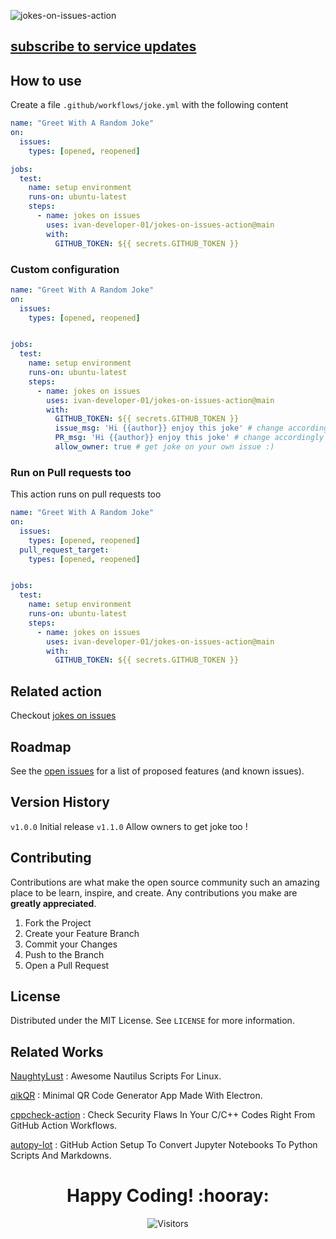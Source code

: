 ![jokes-on-issues-action](https://socialify.git.ci/ivan-developer-01/jokes-on-issues-action/image?description=1&descriptionEditable=Greet%20the%20issue%20raiser%20with%20a%20customizable%20message%20and%20a%20bonus%20programming%20joke%20&font=KoHo&forks=1&issues=1&language=1&owner=1&pattern=Brick%20Wall&pulls=1&stargazers=1&theme=Light)


<!-- ## [See demo](https://github.com/deep5050/jokes-on-issues-action/issues/1#issuecomment-728134188) -->
<!-- ![demo](https://user-images.githubusercontent.com/27947066/99762392-6812ae00-2b1e-11eb-9e7f-e2040ed0a843.png) -->

## [subscribe to service updates](https://github.com/deep5050/jokes-on-issues-action/issues/2)
## How to use

Create a file `.github/workflows/joke.yml` with the following content

```yaml
name: "Greet With A Random Joke"
on:
  issues:
    types: [opened, reopened]

jobs:
  test:
    name: setup environment
    runs-on: ubuntu-latest
    steps:
      - name: jokes on issues
        uses: ivan-developer-01/jokes-on-issues-action@main
        with:
          GITHUB_TOKEN: ${{ secrets.GITHUB_TOKEN }}

```
### Custom configuration

```yaml
name: "Greet With A Random Joke"
on:
  issues:
    types: [opened, reopened]


jobs:
  test:
    name: setup environment
    runs-on: ubuntu-latest
    steps:
      - name: jokes on issues
        uses: ivan-developer-01/jokes-on-issues-action@main
        with:
          GITHUB_TOKEN: ${{ secrets.GITHUB_TOKEN }}
          issue_msg: 'Hi {{author}} enjoy this joke' # change accordingly
          PR_msg: 'Hi {{author}} enjoy this joke' # change accordingly
          allow_owner: true # get joke on your own issue :)

```


### Run on Pull requests too

This action runs on pull requests too

```yaml
name: "Greet With A Random Joke"
on:
  issues:
    types: [opened, reopened]
  pull_request_target:
    types: [opened, reopened]


jobs:
  test:
    name: setup environment
    runs-on: ubuntu-latest
    steps:
      - name: jokes on issues
        uses: ivan-developer-01/jokes-on-issues-action@main
        with:
          GITHUB_TOKEN: ${{ secrets.GITHUB_TOKEN }}

```


## Related action

Checkout [jokes on issues ](https://github.com/deep5050/MastJokeMara)

<!-- ROADMAP -->
## Roadmap

See the [open issues](https://github.com/ivan-developer-01/jokes-on-issues-action/issues) for a list of proposed features (and known issues).


## Version History

`v1.0.0` Initial release
`v1.1.0` Allow owners to get joke too !


<!-- CONTRIBUTING -->
## Contributing

Contributions are what make the open source community such an amazing place to be learn, inspire, and create. Any contributions you make are **greatly appreciated**.

1. Fork the Project
2. Create your Feature Branch 
3. Commit your Changes 
4. Push to the Branch 
5. Open a Pull Request


<!-- ## Support

All Kinds Of Supports Are Welcome :raised_hands:! The Most Basic Way To Show Your Support Is To Star :star2: The Project, Or To Raise Issues :speech_balloon: You Can Also Support This Project By [**becoming a sponsor on GitHub**](https://github.com/sponsors/deep5050) :clap: Or By Making A [**Paypal**](https://paypal.me/deep5050) Donation :) -->

<!-- LICENSE -->
## License

Distributed under the MIT License. See `LICENSE` for more information.



<!-- CONTACT -->
<!-- ## Contact

Dipankar Pal - dipankarpal5050@gmail.com -->



## Related Works
[NaughtyLust](https://github.com/deep5050/NaughtyLust) : Awesome Nautilus Scripts For Linux.

[qikQR](https://github.com/deep5050/qikQR) : Minimal QR Code Generator App Made With Electron.

[cppcheck-action](https://github.com/deep5050/cppcheck-action) : Check Security Flaws In Your C/C++ Codes Right From GitHub Action Workflows.

[autopy-lot](https://github.com/deep5050/autopy-lot) : GitHub Action Setup To Convert Jupyter Notebooks To Python Scripts And Markdowns.

<div align=center>
<h1 align=center>Happy Coding! :hooray:</h2>
  
<p align=center><img align=center  src="https://visitor-badge.laobi.icu/badge?page_id=ivan-developer-01.jokes-on-issues-action" alt="Visitors">  </p>

</div>
